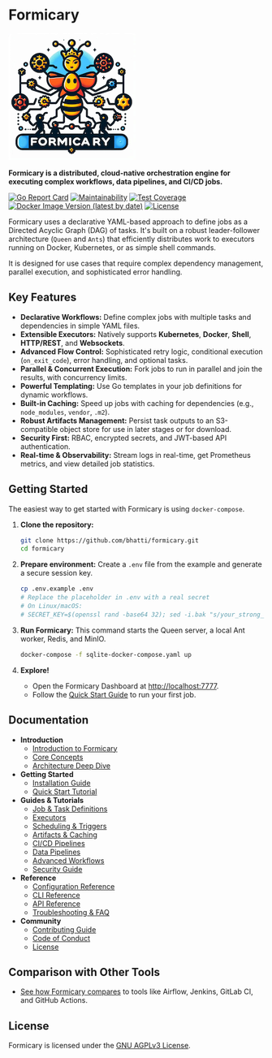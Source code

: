 # Formicary

![Formicary Logo](docs/formicary.png)

**Formicary is a distributed, cloud-native orchestration engine for executing complex workflows, data pipelines, and CI/CD jobs.**

[![Go Report Card](https://goreportcard.com/badge/github.com/bhatti/formicary)](https://goreportcard.com/report/github.com/bhatti/formicary)
[![Maintainability](https://api.codeclimate.com/v1/badges/99/maintainability)](https://codeclimate.com/github/bhatti/formicary/maintainability)
[![Test Coverage](https://api.codeclimate.com/v1/badges/99/test_coverage)](https://codeclimate.com/github/bhatti/formicary/test_coverage)
[![Docker Image Version (latest by date)](https://img.shields.io/docker/v/plexobject/formicary?label=Docker%20Image)](https://hub.docker.com/r/plexobject/formicary)
[![License](https://img.shields.io/badge/License-AGPL%20v3-blue.svg)](https://www.gnu.org/licenses/agpl-3.0)

Formicary uses a declarative YAML-based approach to define jobs as a Directed Acyclic Graph (DAG) of tasks. It's built on a robust leader-follower architecture (`Queen` and `Ants`) that efficiently distributes work to executors running on Docker, Kubernetes, or as simple shell commands.

It is designed for use cases that require complex dependency management, parallel execution, and sophisticated error handling.

## Key Features

-   **Declarative Workflows:** Define complex jobs with multiple tasks and dependencies in simple YAML files.
-   **Extensible Executors:** Natively supports **Kubernetes**, **Docker**, **Shell**, **HTTP/REST**, and **Websockets**.
-   **Advanced Flow Control:** Sophisticated retry logic, conditional execution (`on_exit_code`), error handling, and optional tasks.
-   **Parallel & Concurrent Execution:** Fork jobs to run in parallel and join the results, with concurrency limits.
-   **Powerful Templating:** Use Go templates in your job definitions for dynamic workflows.
-   **Built-in Caching:** Speed up jobs with caching for dependencies (e.g., `node_modules`, `vendor`, `.m2`).
-   **Robust Artifacts Management:** Persist task outputs to an S3-compatible object store for use in later stages or for download.
-   **Security First:** RBAC, encrypted secrets, and JWT-based API authentication.
-   **Real-time & Observability:** Stream logs in real-time, get Prometheus metrics, and view detailed job statistics.

## Getting Started

The easiest way to get started with Formicary is using `docker-compose`.

1.  **Clone the repository:**
    ```bash
    git clone https://github.com/bhatti/formicary.git
    cd formicary
    ```

2.  **Prepare environment:**
    Create a `.env` file from the example and generate a secure session key.
    ```bash
    cp .env.example .env
    # Replace the placeholder in .env with a real secret
    # On Linux/macOS:
    # SECRET_KEY=$(openssl rand -base64 32); sed -i.bak "s/your_strong_secret_key_here/$SECRET_KEY/" .env
    ```
    
3.  **Run Formicary:**
    This command starts the Queen server, a local Ant worker, Redis, and MinIO.
    ```bash
    docker-compose -f sqlite-docker-compose.yaml up
    ```

4.  **Explore!**
    -   Open the Formicary Dashboard at [http://localhost:7777](http://localhost:7777).
    -   Follow the [Quick Start Guide](./docs/03-quick-start.md) to run your first job.

## Documentation

-   **Introduction**
    -   [Introduction to Formicary](./docs/01-introduction.md)
    -   [Core Concepts](./docs/05-concepts.md)
    -   [Architecture Deep Dive](./docs/04-architecture.md)
-   **Getting Started**
    -   [Installation Guide](./docs/02-installation.md)
    -   [Quick Start Tutorial](./docs/03-quick-start.md)
-   **Guides & Tutorials**
    -   [Job & Task Definitions](./docs/06-job-definitions.md)
    -   [Executors](./docs/07-executors.md)
    -   [Scheduling & Triggers](./docs/08-scheduling-and-triggers.md)
    -   [Artifacts & Caching](./docs/09-artifacts-and-caching.md)
    -   [CI/CD Pipelines](./docs/11-ci-cd-pipelines.md)
    -   [Data Pipelines](./docs/12-data-pipelines.md)
    -   [Advanced Workflows](./docs/14-advanced-workflows.md)
    -   [Security Guide](./docs/19-security.md)
-   **Reference**
    -   [Configuration Reference](./docs/15-configuration.md)
    -   [CLI Reference](./docs/10-cli-reference.md)
    -   [API Reference](./docs/16-api-reference.md)
    -   [Troubleshooting & FAQ](./docs/20-troubleshooting-faq.md)
-   **Community**
    -   [Contributing Guide](./docs/17-contributing.md)
    -   [Code of Conduct](./CODE_OF_CONDUCT.md)
    -   [License](./LICENSE.md)

## Comparison with Other Tools
- [See how Formicary compares](./docs/18-comparison.md) to tools like Airflow, Jenkins, GitLab CI, and GitHub Actions.

## License

Formicary is licensed under the [GNU AGPLv3 License](./LICENSE.md).
